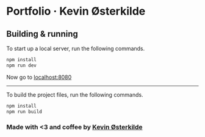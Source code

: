 # Portfolio &middot; Kevin Østerkilde

## Building & running

To start up a local server, run the following commands.

```bash
npm install
npm run dev
```

Now go to [localhost:8080](http://localhost:8080/)

----

To build the project files, run the following commands.

```bash
npm install
npm run build
```

### Made with <3 and coffee by [Kevin Østerkilde](https://oesterkilde.dk/)
